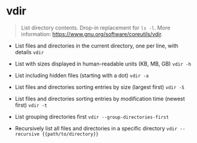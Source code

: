 # vdir
> List directory contents.
> Drop-in replacement for `ls -l`.
> More information: <https://www.gnu.org/software/coreutils/vdir>.

- List files and directories in the current directory, one per line, with details
`vdir`

- List with sizes displayed in human-readable units (KB, MB, GB)
`vdir -h`

- List including hidden files (starting with a dot)
`vdir -a`

- List files and directories sorting entries by size (largest first)
`vdir -S`

- List files and directories sorting entries by modification time (newest first)
`vdir -t`

- List grouping directories first
`vdir --group-directories-first`

- Recursively list all files and directories in a specific directory
`vdir --recursive {{path/to/directory}}`
